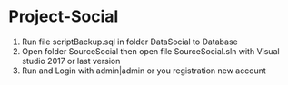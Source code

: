 # Project-Social
1. Run file scriptBackup.sql in folder DataSocial to Database
2. Open folder SourceSocial then open file SourceSocial.sln with Visual studio 2017 or last version
3. Run and Login with admin|admin or you registration new account
